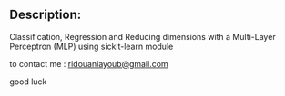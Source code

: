 ## Description:
Classification, Regression and Reducing dimensions with a Multi-Layer Perceptron (MLP) using sickit-learn module

to contact me : ridouaniayoub@gmail.com

good luck
